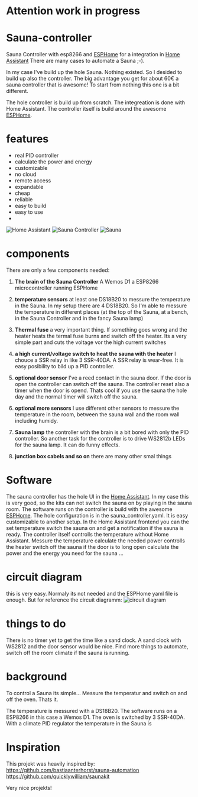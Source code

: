 # Attention work in progress

# Sauna-controller
Sauna Controller with esp8266 and [ESPHome](https://esphome.io/) for a integration in [Home Assistant](https://www.home-assistant.io/) 
There are many cases to automate a Sauna ;-).


In my case I've build up the hole Sauna. Nothing existed. So I desided to build up also the controller.
The big advantage you get for about 60€ a sauna controller that is awesome!
To start from nothing this one is a bit different.

The hole controller is build up from scratch. 
The integreation is done with Home Assistant. The controller itself is build around the awesome [ESPHome](https://esphome.io/).

# features
- real PID controller
- calculate the power and energy
- customizable
- no cloud
- remote access
- expandable
- cheap
- reliable
- easy to build
- easy to use
- 
![Home Assistant](images/frontpanel.PNG)
![Sauna Controller](images/IMG_20210213_231354.jpg)
![Sauna](images/IMG_20210213_231555.jpg)



# components
There are only a few components needed:

1. **The brain of the Sauna Controller** A Wemos D1 a ESP8266 microcontroller running ESPHome

2. **temperature sensors** at least one DS18B20 to messure the temperature in the Sauna. In my setup there are 4 DS18B20. So I'm able to messure the temperature in different places (at the top of the Sauna, at a bench, in the Sauna Controller and in the fancy Sauna lamp)

3. **Thermal fuse** a very important thing. If something goes wrong and the heater heats the termal fuse burns and switch off the heater. Its a very simple part and cuts the voltage vor the high current switches

4. **a high current/voltage switch to heat the sauna with the heater** I chouce a SSR relay in like 3 SSR-40DA. A SSR relay is wear-free. It is easy posibility to bild up a PID controller.
5. **optional door sensor** I've a reed contact in the sauna door. If the door is open the controller can switch off the sauna. The controller reset also a timer when the door is opend. Thats cool if you use the sauna the hole day and the normal timer will switch off the sauna.
6. **optional more sensors** I use different other sensors to messure the temperature in the room, between the sauna wall and the room wall including humidy. 
7. **Sauna lamp** the controller with the brain is a bit bored with only the PID controller. So another task for the controller is to drive WS2812b LEDs for the sauna lamp. It can do funny effects.
8. **junction box cabels and so on** there are many other smal things

# Software
The sauna controller has the hole UI in the [Home Assistant](https://www.home-assistant.io/). In my case this is very good, so the kits can not switch the sauna on by playing in the sauna room.
The software runs on the controller is build with the awesome [ESPHome](https://esphome.io/). The hole configuration is in the sauna_controller.yaml. It is easy customizable to another setup.
In the Home Assistant frontend you can the set temperature switch the sauna on and get a notification if the sauna is ready.
The controller itself controlls the temperature without Home Assistant.
Messure the temperature
calculate the needed power
controlls the heater
switch off the sauna if the door is to long open
calculate the power and the energy you need for the sauna
...
# circuit diagram
this is very easy. Normaly its not needed and the ESPHome yaml file is enough. But for reference the circuit diagramm:
![circuit diagram](Sauna_controller_Schaltplan.png)

# things to do
There is no timer yet to get the time like a sand clock. A sand clock with WS2812 and the door sensor would be nice.
Find more things to automate, switch off the room climate if the sauna is running.

# background
To control a Sauna its simple...
Messure the temperatur and switch on and off the oven. Thats it.

The temperature is messured with a DS18B20. The software runs on a ESP8266 in this case a Wemos D1. The oven is switched by 3 SSR-40DA. With a climate PID regulator the temperature in the Sauna is 

# Inspiration
This projekt was heavily inspired by: 
https://github.com/bastiaanterhorst/sauna-automation
https://github.com/quicklywilliam/saunakit

Very nice projekts!

